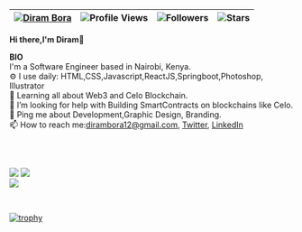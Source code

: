 | [![Diram Bora](https://img.shields.io/badge/DIRAM-BORA-<COLOR>.svg)](https://shields.io/) | ![Profile Views](https://komarev.com/ghpvc/?username=dirambora&color=green) | ![Followers](https://img.shields.io/github/followers/dirambora) | ![Stars](https://img.shields.io/github/stars/dirambora?label=Profile%20Stars&logo=Profile%20stars&logoColor=g) |
| ----------------------------------------------------------------------------------------- | --------------------------------------------------------------------------- | --------------------------------------------------------------- | -------------------------------------------------------------------------------------------------------------- |

<b>Hi there,I'm Diram</b>👋<br>

<b>BIO</b><br>
I'm a Software Engineer based in Nairobi, Kenya.<br>
⚙️ I use daily: HTML,CSS,Javascript,ReactJS,Springboot,Photoshop, Illustrator<br>
🌱 Learning all about Web3 and Celo Blockchain.<br>
🤔 I’m looking for help with Building SmartContracts on blockchains like Celo.<br>
💬 Ping me about Development,Graphic Design, Branding.<br>
📫 How to reach me:dirambora12@gmail.com,&nbsp;[Twitter](https://mobile.twitter.com/diram_b), [LinkedIn](https://www.linkedin.com/in/diram-b-guyo-8bb9b1174/)

<br><br>

<!--
[![My GitHub Stats](https://github-readme-stats.vercel.app/api/?username=dirambora&count_private=true&theme=tokyonight&showicons=true)]()
[![My GitHub Language Stats](https://github-readme-stats.vercel.app/api/top-langs/?username=dirambora&langs_count=5&theme=tokyonight)]()
-->

![](https://github-readme-stats.vercel.app/api?username=dirambora&theme=light&hide_border=false&include_all_commits=true&count_private=true)
![](https://github-readme-streak-stats.herokuapp.com/?user=dirambora&theme=light&hide_border=false)<br/>
![](https://github-readme-stats.vercel.app/api/top-langs/?username=dirambora&theme=light&hide_border=false&include_all_commits=true&count_private=true&layout=compact)

<br>

[![trophy](https://github-profile-trophy.vercel.app/?username=dirambora&margin-w=8)](https://github.com/ryo-ma/github-profile-trophy)

<br>
